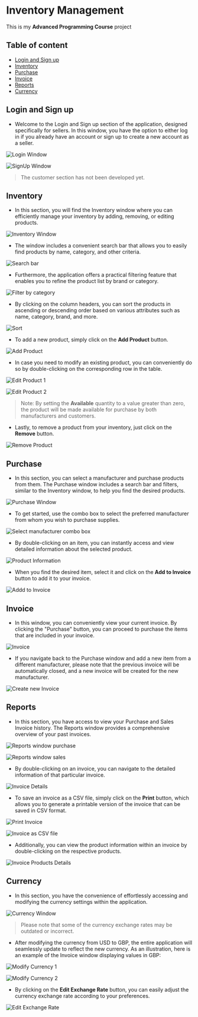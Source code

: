 # Inventory Management

This is my **Advanced Programming Course** project



## Table of content
  - [Login and Sign up](#login-and-sign-up)
  - [Inventory](#inventory)
  - [Purchase](#purchase)
  - [Invoice](#invoice)
  - [Reports](#reports)
  - [Currency](#currency)



## Login and Sign up

* Welcome to the Login and Sign up section of the application, designed specifically for sellers.
In this window, you have the option to either log in if you already have an account or sign up to create a new account as a seller.

![Login Window](readme-images/login-window.png)

![SignUp Window](readme-images/signup-window.png)
> The customer section has not been developed yet.



## Inventory

* In this section, you will find the Inventory window where you can efficiently manage your inventory by adding, removing, or editing products.

![Inventory Window](readme-images/inventory-window.png)


* The window includes a convenient search bar that allows you to easily find products by name, category, and other criteria.

![Search bar](readme-images/search-bar.png)


* Furthermore, the application offers a practical filtering feature that enables you to refine the product list by brand or category.

![Filter by category](readme-images/filter-by-category.png)


* By clicking on the column headers, you can sort the products in ascending or descending order based on various attributes such as name, category, brand, and more.

![Sort](readme-images/sorting.png)


* To add a new product, simply click on the **Add Product** button.

![Add Product](readme-images/add-product.png)


* In case you need to modify an existing product, you can conveniently do so by double-clicking on the corresponding row in the table.

![Edit Product 1](readme-images/edit-product-sp1.png)


![Edit Product 2](readme-images/edit-product-sp2.png)
 > Note: By setting the **Available** quantity to a value greater than zero, the product will be made available for purchase by both manufacturers and customers.


* Lastly, to remove a product from your inventory, just click on the **Remove** button.

![Remove Product](readme-images/remove-product.png)



## Purchase

* In this section, you can select a manufacturer and purchase products from them. The Purchase window includes a search bar and filters, similar to the Inventory window, to help you find the desired products.

![Purchase Window](readme-images/purchase-window.png)


* To get started, use the combo box to select the preferred manufacturer from whom you wish to purchase supplies.

![Select manufacturer combo box](readme-images/select-manufacturer.png)


* By double-clicking on an item, you can instantly access and view detailed information about the selected product.

![Product Information](readme-images/product-inf.png)


* When you find the desired item, select it and click on the **Add to Invoice** button to add it to your invoice.

![Addd to Invoice](readme-images/add-to-invoice.png)



## Invoice

* In this window, you can conveniently view your current invoice. By clicking the "Purchase" button, you can proceed to purchase the items that are included in your invoice.

![Invoice](readme-images/invoice-window.png)


* If you navigate back to the Purchase window and add a new item from a different manufacturer, please note that the previous invoice will be automatically closed, and a new invoice will be created for the new manufacturer.

![Create new Invoice](readme-images/create-new-invoice.png)



## Reports

* In this section, you have access to view your Purchase and Sales Invoice history. The Reports window provides a comprehensive overview of your past invoices.

![Reports window purchase](readme-images/reports-window-purchase.png)

![Reports window sales](readme-images/reports-window-sold.png)


* By double-clicking on an invoice, you can navigate to the detailed information of that particular invoice.

![Invoice Details](readme-images/invoice-inf.png)


* To save an invoice as a CSV file, simply click on the **Print** button, which allows you to generate a printable version of the invoice that can be saved in CSV format.

![Print Invoice](readme-images/print-invoice.png)

![Invoice as CSV file](readme-images/invoice-csv.png)


* Additionally, you can view the product information within an invoice by double-clicking on the respective products.

![Invoice Products Details](readme-images/invoice-item-inf.png)



## Currency

* In this section, you have the convenience of effortlessly accessing and modifying the currency settings within the application.

![Currency Window](readme-images/currency-window.png)
> Please note that some of the currency exchange rates may be outdated or incorrect.

* After modifying the currency from USD to GBP, the entire application will seamlessly update to reflect the new currency. As an illustration, here is an example of the Invoice window displaying values in GBP:

![Modify Currency 1](readme-images/change-currency-sp1.png)

![Modify Currency 2](readme-images/change-currency-sp2.png)


* By clicking on the **Edit Exchange Rate** button, you can easily adjust the currency exchange rate according to your preferences.

![Edit Exchange Rate](readme-images/exchange-rate.png)
